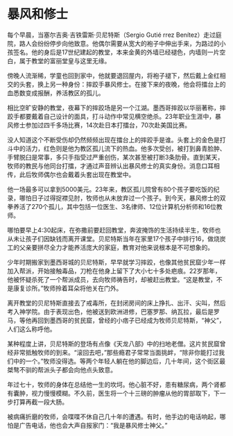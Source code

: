 # 暴风和修士

每个早晨，当塞尔吉奥·吉铁雷斯·贝尼特斯（Sergio Gutié rrez Benítez）走过庭院，路人会纷纷停步向他致意。他偶尔需要从宽大的袍子中伸出手来，为路过的小孩签名。他的身后是17世纪建起的教堂，本来金黄的外墙已经褪色，内墙则一片空白，属于教堂的富丽堂皇与这里无缘。 

傍晚人流渐稀，学童也回到家中，他就要退回屋内，将袍子褪下，然后戴上金红相交的头套，换上另一种身份：摔跤手暴风修士。在接下来的夜晚，他会将擂台上的血悉数变成报酬，养活教区的孤儿。 

相比空旷安静的教堂，夜幕下的摔跤场是另一个江湖。墨西哥摔跤以华丽著称，摔跤手都要戴着自己设计的面具，打斗动作中常见横空绝杀。23年职业生涯中，暴风修士参加过四千多场比赛，14次赴日本打擂台，70次赴美国比赛。 

没人知道这个不断受伤却仍然频频出现在擂台上的摔跤手是谁。头套上的金色是打斗中的活力，红色则是他为教区孤儿流下的热血。他多次受创，被打到鼻青脸肿、手臂脱臼是常事，多只手指受过严重创伤，某次甚至被打断3条肋骨。直到某天，牧师的教民与他同台打擂，才通过声音辨认出暴风修士的真实身份。消息口耳相传，此后牧师偶尔也会戴着头套出现在教堂中。 

他一场最多可以拿到5000美元。23年来，教区孤儿院曾有80个孩子要吃饭的纪录，哪怕日子过得捉襟见肘，牧师也从未放弃过一个孩子。到今天，暴风修士的双拳养活了270个孤儿，其中包括一位医生、3名律师、12位计算机分析师和16位教师。 

哪怕要早上4∶30起床，在弥撒前要赶回教堂，奔波掩饰的生活持续半生，牧师也从未让孩子们因缺钱而离开课堂。贝尼特斯当年在家里17个孩子中排行16，做烧炭工的父亲要拼尽全力才能养活庞大的家庭，教育对他来说根本是不可想象的。 

少年时期搬家到墨西哥城的贝尼特斯，早早就学习摔跤，也像其他贫民窟少年一样加入帮派，开始接触毒品，刀枪在他身上留下了大小七十多处疤痕。22岁那年，他被怀疑杀死了一个帮派成员，去向牧师祷告时，却被赶出教堂。“这是教堂，不是康复诊所。”牧师拎着耳朵将他关在门外。 

离开教堂的贝尼特斯直接去了戒毒所，在封闭房间的床上挣扎、出汗、尖叫，然后考入神学院。由于表现出色，他被送到欧洲进修，巴塞罗那、纳瓦拉，最后是罗马，等他再回到墨西哥的贫民窟，曾经的小痞子已经成为牧师贝尼特斯，“神父”，人们这么称呼他。 

某种程度上讲，贝尼特斯的登场有点像《天龙八部》中的扫地老僧。这片贫民窟曾经非常抵触牧师的到来。“滚回去吧，”那些瘾君子常常当面挑衅，“除非你能打过我们中的一个。”牧师没得选。等两个年轻人躺在他的脚边后，几十年间，这个街区最桀骜不驯的帮派头子都会向他点头致意。 

年过七十，牧师的身体在总结他一生的坎坷。他心脏不好，患有糖尿病，两个肾都有囊肿，视力慢慢模糊。不久前，医生将一个十三磅的肿瘤从他的胃部取下，下一步打算再截一段大肠。 

被病痛折磨的牧师，会喋喋不休自己几十年的遭遇。有时，他手边的电话响起，哪怕是广告电话，他也会大声自报家门：“我是暴风修士神父。”